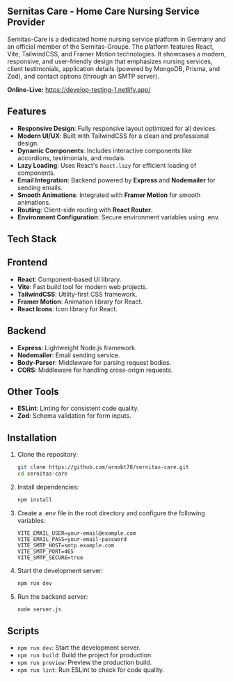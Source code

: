 ## Sernitas Care - Home Care Nursing Service Provider

Sernitas-Care is a dedicated home nursing service platform in Germany and an official member of the Sernitas-Groupe. The platform features React, Vite, TailwindCSS, and Framer Motion technologies. It showcases a modern, responsive, and user-friendly design that emphasizes nursing services, client testimonials, application details (powered by MongoDB, Prisma, and Zod), and contact options (through an SMTP server).

**Online-Live:** https://develop-testing-1.netlify.app/

## Features

- **Responsive Design**: Fully responsive layout optimized for all devices.
- **Modern UI/UX**: Built with TailwindCSS for a clean and professional design.
- **Dynamic Components**: Includes interactive components like accordions, testimonials, and modals.
- **Lazy Loading**: Uses React's `React.lazy` for efficient loading of components.
- **Email Integration**: Backend powered by **Express** and **Nodemailer** for sending emails.
- **Smooth Animations**: Integrated with **Framer Motion** for smooth animations.
- **Routing**: Client-side routing with **React Router**.
- **Environment Configuration**: Secure environment variables using .env.

## Tech Stack

## Frontend

- **React**: Component-based UI library.
- **Vite**: Fast build tool for modern web projects.
- **TailwindCSS**: Utility-first CSS framework.
- **Framer Motion**: Animation library for React.
- **React Icons**: Icon library for React.

## Backend

- **Express**: Lightweight Node.js framework.
- **Nodemailer**: Email sending service.
- **Body-Parser**: Middleware for parsing request bodies.
- **CORS**: Middleware for handling cross-origin requests.

## Other Tools

- **ESLint**: Linting for consistent code quality.
- **Zod**: Schema validation for form inputs.

## Installation

1. Clone the repository:

   ```bash
   git clone https://github.com/arnobt78/sernitas-care.git
   cd sernitas-care
   ```

2. Install dependencies:

   ```bash
   npm install
   ```

3. Create a .env file in the root directory and configure the following variables:

   ```env
   VITE_EMAIL_USER=your-email@example.com
   VITE_EMAIL_PASS=your-email-password
   VITE_SMTP_HOST=smtp.example.com
   VITE_SMTP_PORT=465
   VITE_SMTP_SECURE=true
   ```

4. Start the development server:

   ```bash
   npm run dev
   ```

5. Run the backend server:

   ```bash
   node server.js
   ```

## Scripts

- `npm run dev`: Start the development server.
- `npm run build`: Build the project for production.
- `npm run preview`: Preview the production build.
- `npm run lint`: Run ESLint to check for code quality.
